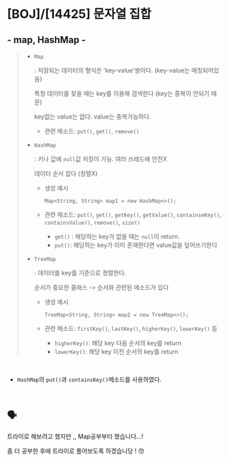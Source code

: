 # [BOJ]/[14425] 문자열 집합

## - map, HashMap -

> * `Map`
>
>   : 저장되는 데이터의 형식은 'key-value'쌍이다. (key-value는 매칭되어있음)
>
>   특정 데이터를 찾을 때는 key를 이용해 검색한다 (key는 중복이 안되기 때문)
>
>   key없는 value는 없다. value는 중복가능하다.
>
>   - 관련 메소드: `put()`, `get()`, `remove()`
>
> * `HashMap`
>
>   : 키나 값에 `null`값 저장이 가능. 여러 쓰레드에 안전X
>
>    데이터 순서 없다 (정렬X)
>
>   * 생성 예시
>
>     `Map<String, String> map1 = new HashMap<>();`
>
>   * 관련 메소드: `put()`, `get()`, `getKey()`, `getValue()`, `containseKey()`, `containsValue()`, `remove()`, `size()`
>     * `get()` : 해당하는 key가 없을 때는 `null`이 return.
>     * `put()`: 해당하는 key가 이미 존재한다면 value값을 덮어쓰기한다
>
> * `TreeMap`
>
>   : 데이터를 key를 기준으로 정렬한다. 
>
>   순서가 중요한 클래스 -> 순서와 관련된 메소드가 있다
>
>   * 생성 예시
>
>     `TreeMap<String, String> map2 = new TreeMap<>();`
>
>   * 관련 메소드: `firstKey()`, `lastKey()`, `higherKey()`, `lowerKey()` 등
>
>     * `higherKey()`: 해당 key 다음 순서의 key를 return
>     * `lowerKey()`: 해당 key 이전 순서의 key를 return

</br>

* `HashMap`의 `put()`과 `containsKey()`메소드를 사용하였다.

</br>

## :speaking_head:

트라이로 해보려고 했지만 ,, Map공부부터 했습니다...! 

좀 더 공부한 후에 트라이로 풀어보도록 하겠습니당 ! 😙